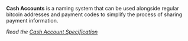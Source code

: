 **Cash Accounts** is a naming system that can be used alongside regular bitcoin addresses and payment codes to simplify the process of sharing payment information.

*Read the [Cash Account Specification](SPECIFICATION.md)*